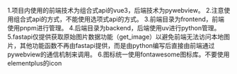 1.项目内使用的前端技术为组合式api的vue3，后端技术为pywebview。
2.注意使用组合式api的方式，不能使用选项式api的方式。
3.前端目录为frontend，前端使用pnpm进行管理。
4.后端目录为backend，后端使用uv进行python管理。
5.fastapi仅提供获取原始图片数据功能（get_image）以避免前端无法访问本地图片，其他功能函数不再由fastapi提供，而是由python编写后直接由前端通过pywebview的通信机制来调用。
6.图标统一使用fontawesome图标库。不要使用elementplus的icon
